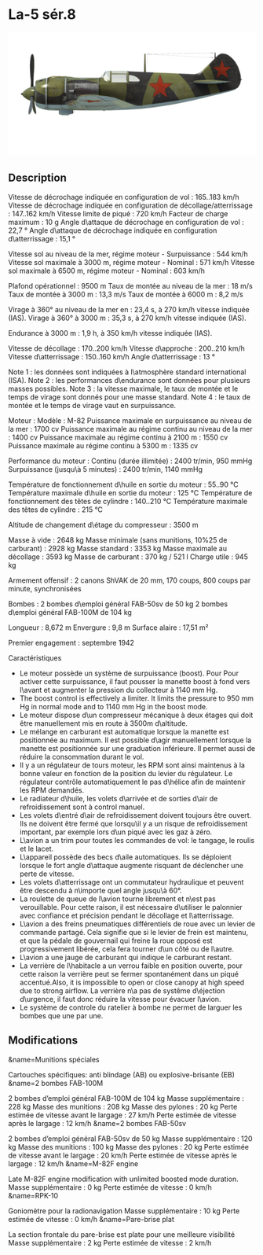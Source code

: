 # La-5 sér.8

![la5s8](../images/la5s8.png)

## Description

Vitesse de décrochage indiquée en configuration de vol : 165..183 km/h
Vitesse de décrochage indiquée en configuration de décollage/atterrissage : 147..162 km/h
Vitesse limite de piqué : 720 km/h
Facteur de charge maximum : 10 g
Angle d\attaque de décrochage en configuration de vol : 22,7 °
Angle d\attaque de décrochage indiquée en configuration d\atterrissage : 15,1 °

Vitesse sol au niveau de la mer, régime moteur - Surpuissance : 544 km/h
Vitesse sol maximale à 3000 m, régime moteur - Nominal : 571 km/h
Vitesse sol maximale à 6500 m, régime moteur - Nominal : 603 km/h

Plafond opérationnel : 9500 m
Taux de montée au niveau de la mer : 18 m/s
Taux de montée à 3000 m : 13,3 m/s
Taux de montée à 6000 m : 8,2 m/s

Virage à 360° au niveau de la mer en : 23,4 s, à 270 km/h vitesse indiquée (IAS).
Virage à 360° à 3000 m : 35,3 s, à 270 km/h vitesse indiquée (IAS).

Endurance à 3000 m : 1,9 h, à 350 km/h vitesse indiquée (IAS).

Vitesse de décollage : 170..200 km/h
Vitesse d\approche : 200..210 km/h
Vitesse d\atterrissage : 150..160 km/h
Angle d\atterrissage : 13 °

Note 1 : les données sont indiquées à l\atmosphère standard international (ISA).
Note 2 : les performances d\endurance sont données pour plusieurs masses possibles.
Note 3 : la vitesse maximale, le taux de montée et le temps de virage sont donnés pour une masse standard.
Note 4 : le taux de montée et le temps de virage vaut en surpuissance.

Moteur :
Modèle : M-82
Puissance maximale en surpuissance au niveau de la mer : 1700 cv
Puissance maximale au régime continu au niveau de la mer : 1400 cv
Puissance maximale au régime continu à 2100 m : 1550 cv
Puissance maximale au régime continu à 5300 m : 1335 cv

Performance du moteur :
Continu (durée illimitée) : 2400 tr/min, 950 mmHg
Surpuissance (jusqu\à 5 minutes) : 2400 tr/min, 1140 mmHg

Température de fonctionnement d\huile en sortie du moteur : 55..90 °C
Température maximale d\huile en sortie du moteur : 125 °C
Température de fonctionnement des têtes de cylindre : 140..210 °C
Température maximale des têtes de cylindre : 215 °C

Altitude de changement d\étage du compresseur : 3500 m

Masse à vide : 2648 kg
Masse minimale (sans munitions, 10%25 de carburant) : 2928 kg
Masse standard : 3353 kg
Masse maximale au décollage : 3593 kg
Masse de carburant : 370 kg / 521 l
Charge utile : 945 kg

Armement offensif :
2 canons ShVAK de 20 mm, 170 coups, 800 coups par minute, synchronisées

Bombes :
2 bombes d\emploi général FAB-50sv de 50 kg
2 bombes d\emploi général FAB-100M de 104 kg

Longueur : 8,672 m
Envergure : 9,8 m
Surface alaire : 17,51 m²

Premier engagement : septembre 1942

Caractéristiques
- Le moteur possède un système de surpuissance (boost). Pour Pour activer cette surpuissance, il faut pousser la manette boost à fond vers l\avant et augmenter la pression du collecteur à 1140 mm Hg.
- The boost control is effectively a limiter. It limits the pressure to 950 mm Hg in normal mode and to 1140 mm Hg in the boost mode.
- Le moteur dispose d\un compresseur mécanique à deux étages qui doit être manuellement mis en route à 3500m d\altitude.
- Le mélange en carburant est automatique lorsque la manette est positionnée au maximum. Il est possible d\agir manuellement lorsque la manette est positionnée sur une graduation inférieure. Il permet aussi de réduire la consommation durant le vol.
- Il y a un régulateur de tours moteur, les RPM sont ainsi maintenus à la bonne valeur en fonction de la position du levier du régulateur. Le régulateur contrôle automatiquement le pas d\hélice afin de maintenir les RPM demandés.
- Le radiateur d\huile, les volets d\arrivée et de sorties d\air de refroidissement sont à control manuel.
- Les volets d\entré d\air de refroidissement doivent toujours être ouvert. Ils ne doivent être fermé que lorsqu\il y a un risque de refroidissement important, par exemple lors d\un piqué avec les gaz à zéro.
- L\avion a un trim pour toutes les commandes de vol: le tangage, le roulis et le lacet.
- L\appareil possède des becs d\aile automatiques. Ils se déploient lorsque le fort angle d\attaque augmente risquant de déclencher une perte de vitesse.
- Les volets d\atterrissage ont un commutateur hydraulique et peuvent être descendu à n\importe quel angle jusqu\\à 60°.
- La roulette de queue de l\avion tourne librement et n\est pas verouillable. Pour cette raison, il est nécessaire d\utiliser le palonnier avec confiance et précision pendant le décollage et l\atterrissage.
- L\avion a des freins pneumatiques différentiels de roue avec un levier de commande partagé. Cela signifie que si le levier de frein est maintenu, et que la pédale de gouvernail qui freine la roue opposé est progressivement libérée, cela fera tourner d\un côté ou de l\autre.
- L\avion a une jauge de carburant qui indique le carburant restant.
- La verrière de l\habitacle a un verrou faible en position ouverte, pour cette raison la verrière peut se fermer spontanément dans un piqué accentué.Also, it is impossible to open or close canopy at high speed due to strong airflow. La verrière n\a pas de systême d\éjection d\urgence, il faut donc réduire la vitesse pour évacuer l\avion.
- Le système de controle du ratelier à bombe ne permet de larguer les bombes que une par une.

## Modifications

&name=Munitions spéciales

Cartouches spécifiques: anti blindage (AB) ou explosive-brisante (EB)
&name=2 bombes FAB-100M 

2 bombes d’emploi général FAB-100M de 104 kg
Masse supplémentaire : 228 kg
Masse des munitions : 208 kg
Masse des pylones : 20 kg
Perte estimée de vitesse avant le largage : 27 km/h
Perte estimée de vitesse après le largage : 12 km/h
&name=2 bombes FAB-50sv 

2 bombes d’emploi général FAB-50sv de 50 kg
Masse supplémentaire : 120 kg
Masse des munitions : 100 kg
Masse des pylones : 20 kg
Perte estimée de vitesse avant le largage : 20 km/h
Perte estimée de vitesse après le largage : 12 km/h﻿
&name=M-82F engine

Late M-82F engine modification with unlimited boosted mode duration.
Masse supplémentaire : 0 kg
Perte estimée de vitesse : 0 km/h﻿
&name=RPK-10

Goniomètre pour la radionavigation
Masse supplémentaire : 10 kg
Perte estimée de vitesse : 0 km/h﻿
&name=Pare-brise plat

La section frontale du pare-brise est plate pour une meilleure visibilité
Masse supplémentaire : 2 kg
Perte estimée de vitesse : 2 km/h